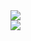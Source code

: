 <div align="center" style="display: flex; flex-direction: column;">
  <img src="https://github-readme-stats.vercel.app/api?username=Zinaro&show_icons=true&theme=dark" />
  <img src="https://github-readme-stats.vercel.app/api/top-langs/?username=Zinaro&langs_count=8&theme=dark" />
</div>
